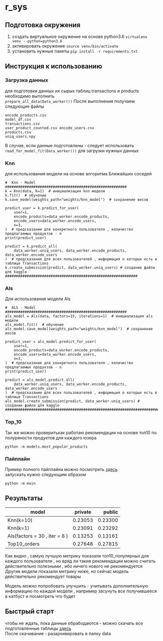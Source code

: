 # r_sys
## Подготовка окружения 
1) создать виртуальное окружение на основе python3.6
```virtualenv venv --python=python3.6```
2) активировать окружение
```source venv/bin/activate```
3) установить нужные пакеты 
```pip install -r requirements.txt```

## Инструкция к использованию 
### Загрузка данных
для подготовки данных их сырых таблиц transactions и products необходимо выполнить  
```prepare_all_data(Data_worker())```
После выполнения получаем следующие файлы
```
encode_products.csv   
model_df.csv  
transactions.csv  
user_product_counted.csv encode_users.csv  
products.csv  
uniq_users.npy
```
В случае, если данные подготовлены - следует использовать  
```read_for_model_fit(Data_worker())```  для загрузки нужных данных  
### Knn
для использования модели на основе алгоритма Ближайших соседей
```
#  Knn - Model
########################################################
k = Knn(data, K=1)  # инициализация knn модели
k.fit()  # обучение
k.save_model(weights_path="weights/knn_model")  # cохранение весов

predict_user = k.predict_for_user(
    user=1,
    encode_products=data_worker.encode_products,
    encode_users=data_worker.encode_users,
    n=3,
)  # предсказание для конкретного пользователя , количество предлагаемых продуктов - n
print(predict_user)

predict = k.predict_all(
    data_worker.uniq_users, data_worker.encode_products, data_worker.encode_users
)  # предсказание для всех пользователей , информация о которых есть в таблице Transactions
k.create_submission(predict, data_worker.uniq_users) # cоздание файла для kaggle
#############################################################
```
### Als
Для использования модели Als 
```
#  ALS - Model
########################################################
als_model = Als(data, factors=15, iterations=1)  # инициализация als модели
als_model.fit()  # обучение
als_model.save_model(weights_path="weights/knn_model")  # cохранение весов

predict_user = als_model.predict_for_user(
    user=1,
    encode_products=data_worker.encode_products,
    encode_users=data_worker.encode_users,
    n=3,
)  # предсказание для конкретного пользователя , количество предлагаемых продуктов - n
print(predict_user)

predict = als_model.predict_all(
    data_worker.uniq_users, data_worker.encode_products, data_worker.encode_users
)  # предсказание для всех пользователей , информация о которых есть в таблице Transactions
als_model.create_submission(predict, data_worker.uniq_users) # cоздание файла для kaggle
##################################################################################
```
### Top_10
Так же можно проверитькак работаю рекомендации на основе топ10 по полуряности продуктов для каждого юзера
```
python -m models.most_popular_products
```
### Пайплайн
Пример полного пайплайна можно посмотреть [здесь](https://github.com/mookor/r_sys/blob/main/main.py)  
запускать нужно следующим образом
```
python -m main
```

## Результаты
| model        | private           | public  |
| ------------- |:-------------:| -----:|
| Knn(k=10)     | 0.23053 | 0.23300 |
| Knn(k=1)      | 0.23091      |   0.23292 |
| Als(factors = 30 , iter = 8 ) | 0.13253     |   0.13161 |
| Top10_orders | 0.27648 |   0.27815 |

Как видно , самую лучшую метрику показали топ10_популярных для каждого пользователя , но вряд ли такие рекомендации можно считать действительно полезными , ибо ничего нового не рекомендуется   
Другие модели показали метрику ниже, но сейчас модель действительно рекомендует товары

Модель можно попробовать улучшить - учитывать дополнительную информацию по каждой модели , например засунуть все получившееся в катбуст и посмотреть что будет

## Быстрый старт
чтобы не ждать, пока данные обрабодаются - можно скачать все подготовленные таблицы [здесь](https://disk.yandex.ru/d/T1vBTMqG5e_2gg)  
После скачивания - разархивировать в папку data
